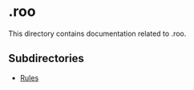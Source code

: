 # .roo

This directory contains documentation related to .roo.

## Subdirectories

- [Rules](./rules/)

